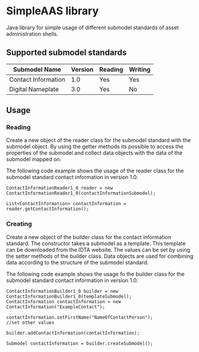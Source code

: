 # SimpleAAS library
Java library for simple usage of different submodel standards of asset administration shells.

## Supported submodel standards
| Submodel Name | Version | Reading | Writing |
|----|----|----|---------|
| Contact Information | 1.0 | Yes | Yes |
| Digital Nameplate | 3.0 | Yes | No |

## Usage
### Reading
Create a new object of the reader class for the submodel standard with the submodel object.
By using the getter methods its possible to access the properties of the submodel and collect data objects with the data
of the submodel mapped on.

The following code example shows the usage of the reader class for the submodel standard contact information in version 1.0.
```
ContactInformationReader1_0 reader = new ContactInformationReader1_0(contactInformationSubmodel);

List<ContactInformation> contactInformation = reader.getContactInformation();
```
### Creating
Create a new object of the builder class for the contact information standard.
The constructor takes a submodel as a template.
This template can be downloaded from the IDTA website.
The values can be set by using the setter methods of the builder class.
Data objects are used for combining data according to the structure of the submodel standard.

The following code example shows the usage fo the builder class for the submodel standard contact information in version 1.0.
```
ContactInformationBuilder1_0 builder = new ContactInformationBuilder1_0(templateSubmodel);
ContactInformation contactInformation = new ContactInformation("ExampleContact");

contactInformation.setFirstName("NameOfContactPerson");
//set other values

builder.addContactInformation(contactInformation);

Submodel contactInformation = builder.createSubmodel();
```
